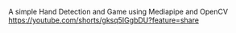 A simple Hand Detection and Game using Mediapipe and OpenCV
https://youtube.com/shorts/gksq5IGgbDU?feature=share
